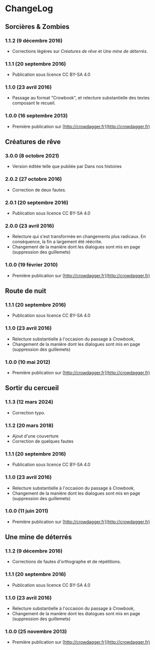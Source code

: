 ChangeLog 
=========

Sorcières & Zombies 
-------------------

### 1.1.2 (9 décembre 2016) ###
* Corrections légères sur *Créatures de rêve* et *Une mine de déterrés*.

### 1.1.1 (20 septembre 2016) ###
* Publication sous licence CC BY-SA 4.0

### 1.1.0 (23 avril 2016) ###
* Passage au format "Crowbook", et relecture substantielle des textes
  composant le recueil.

### 1.0.0 (16 septembre 2013) ###
* Première publication sur [http://crowdagger.fr](http://crowdagger.fr)





Créatures de rêve 
------------------

### 3.0.0 (8 octobre 2021) ###
* Version éditée telle que publiée par Dans nos histoires

### 2.0.2 (27 octobre 2016) ###
* Correction de deux fautes.
	
### 2.0.1 (20 septembre 2016) ###
* Publication sous licence CC BY-SA 4.0

### 2.0.0 (23 avril 2016) ###
* Relecture qui s'est transformée en changements plus radicaux. En
conséquence, la fin a largement été réécrite.
* Changement de la manière dont les dialogues sont mis en page
  (suppression des guillemets)


### 1.0.0 (19 février 2010) ###
* Première publication sur [http://crowdagger.fr](http://crowdagger.fr)





Route de nuit
-------------

### 1.1.1 (20 septembre 2016) ###
* Publication sous licence CC BY-SA 4.0

### 1.1.0 (23 avril 2016) ###
* Relecture substantielle à l'occasion du passage à *Crowbook*,
* Changement de la manière dont les dialogues sont mis en page
  (suppression des guillemets)

### 1.0.0 (10 mai 2012) ###
* Première publication sur [http://crowdagger.fr](http://crowdagger.fr)





Sortir du cercueil
-------------------

### 1.1.3 (12 mars 2024) ###
* Correction typo. 

### 1.1.2 (20 mars 2018) ###
* Ajout d'une couverture
* Correction de quelques fautes

### 1.1.1 (20 septembre 2016) ###
* Publication sous licence CC BY-SA 4.0

### 1.1.0 (23 avril 2016) ###
* Relecture substantielle à l'occasion du passage à *Crowbook*,
* Changement de la manière dont les dialogues sont mis en page
(suppression des guillemets)


### 1.0.0 (11 juin 2011) ###
* Première publication sur [http://crowdagger.fr](http://crowdagger.fr)



Une mine de déterrés
--------------------

### 1.1.2 (9 décembre 2016) ###
* Corrections de fautes d'orthographe et de répétitions.

### 1.1.1 (20 septembre 2016) ###
* Publication sous licence CC BY-SA 4.0

### 1.1.0 (23 avril 2016) ###
* Relecture substantielle à l'occasion du passage à *Crowbook*,
* Changement de la manière dont les dialogues sont mis en page
  (suppression des guillemets)

### 1.0.0 (25 novembre 2013) ###
* Première publication sur [http://crowdagger.fr](http://crowdagger.fr)
